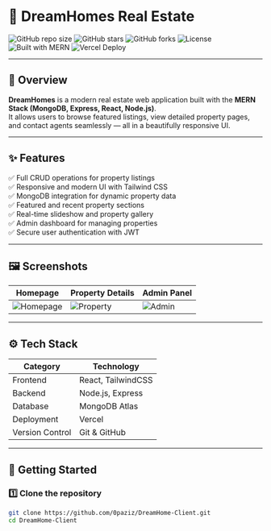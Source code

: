 # 🏡 DreamHomes Real Estate

![GitHub repo size](https://img.shields.io/github/repo-size/yourusername/dreamhomes)
![GitHub stars](https://img.shields.io/github/stars/yourusername/dreamhomes?style=social)
![GitHub forks](https://img.shields.io/github/forks/yourusername/dreamhomes?style=social)
![License](https://img.shields.io/github/license/yourusername/dreamhomes)
![Built with MERN](https://img.shields.io/badge/Built%20with-MERN%20Stack-green?logo=mongodb)
![Vercel Deploy](https://img.shields.io/badge/Deployed%20on-Vercel-black?logo=vercel)

---

## 🌟 Overview

**DreamHomes** is a modern real estate web application built with the **MERN Stack (MongoDB, Express, React, Node.js)**.  
It allows users to browse featured listings, view detailed property pages, and contact agents seamlessly — all in a beautifully responsive UI.

---

## ✨ Features

✅ Full CRUD operations for property listings  
✅ Responsive and modern UI with Tailwind CSS  
✅ MongoDB integration for dynamic property data  
✅ Featured and recent property sections  
✅ Real-time slideshow and property gallery  
✅ Admin dashboard for managing properties  
✅ Secure user authentication with JWT  

---

## 🖼️ Screenshots

| Homepage | Property Details | Admin Panel |
|-----------|------------------|--------------|
| ![Homepage](/frontend/public/homepage.png)  | ![Property](/frontend/public/property.png) | ![Admin](/frontend/public/admin.png) |


---

## ⚙️ Tech Stack

| Category | Technology |
|-----------|-------------|
| Frontend | React, TailwindCSS |
| Backend | Node.js, Express |
| Database | MongoDB Atlas |
| Deployment | Vercel |
| Version Control | Git & GitHub |

---

## 🚀 Getting Started

### 1️⃣ Clone the repository
```bash
git clone https://github.com/0paziz/DreamHome-Client.git
cd DreamHome-Client
